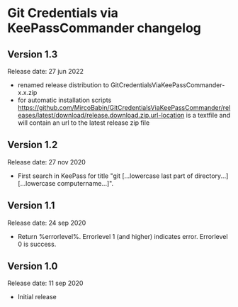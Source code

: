 # Git Credentials via KeePassCommander changelog

## Version 1.3
Release date: 27 jun 2022

* renamed release distribution to GitCredentialsViaKeePassCommander-x.x.zip
* for automatic installation scripts https://github.com/MircoBabin/GitCredentialsViaKeePassCommander/releases/latest/download/release.download.zip.url-location is a textfile and will contain an url to the latest release zip file

## Version 1.2
Release date: 27 nov 2020

* First search in KeePass for title "git [...lowercase last part of directory...][...lowercase computername...]".

## Version 1.1
Release date: 24 sep 2020

* Return %errorlevel%. Errorlevel 1 (and higher) indicates error. Errorlevel 0 is success.

## Version 1.0
Release date: 11 sep 2020

* Initial release
